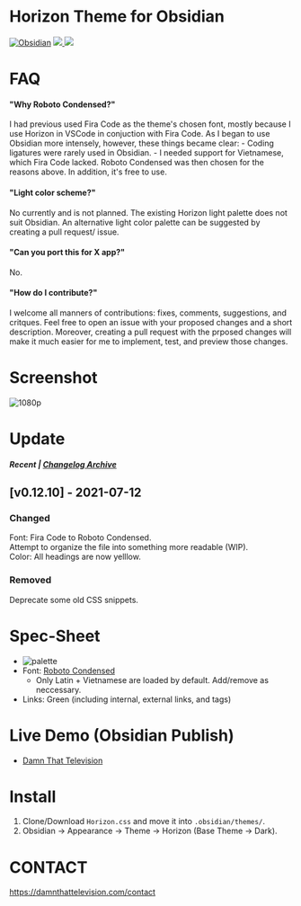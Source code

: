 # Horizon Theme for Obsidian

[![Obsidian](https://img.shields.io/badge/Obsidian-0.12.10-blue)](https://obsidian.md/)
<a href="https://github.com/tylernguyen/obsidian-horizon/issues"> <img src="https://img.shields.io/github/issues/tylernguyen/obsidian-horizon"/> </a>
<a href="https://github.com/tylernguyen/obsidian-horizon/commits/master"> <img src="https://img.shields.io/github/last-commit/tylernguyen/obsidian-horizon"/> </a>

# FAQ

#### "Why Roboto Condensed?"

I had previous used Fira Code as the theme's chosen font, mostly because I use Horizon in VSCode in conjuction with Fira Code. As I began to use Obsidian more intensely, however, these things became clear:
    - Coding ligatures were rarely used in Obsidian.
    - I needed support for Vietnamese, which Fira Code lacked.
Roboto Condensed was then chosen for the reasons above. In addition, it's free to use.

#### "Light color scheme?"

No currently and is not planned. The existing Horizon light palette does not suit Obsidian. An alternative light color palette can be suggested by creating a pull request/ issue.

#### "Can you port this for X app?"

No.

#### "How do I contribute?"

I welcome all manners of contributions: fixes, comments, suggestions, and critques. Feel free to open an issue with your proposed changes and a short description. Moreover, creating a pull request with the prposed changes will make it much easier for me to implement, test, and preview those changes.

# Screenshot
![1080p](https://github.com/tylernguyen/obsidian-horizon/blob/main/assets/1080p.png)

# Update
##### Recent | [Changelog Archive](https://github.com/tylernguyen/obsidian-horizon/blob/master/CHANGELOG.md)

## [v0.12.10] - 2021-07-12
### Changed
Font: Fira Code to Roboto Condensed.  
Attempt to organize the file into something more readable (WIP).  
Color: All headings are now yelllow.  

### Removed
Deprecate some old CSS snippets.

# Spec-Sheet

- ![palette](https://github.com/tylernguyen/obsidian-horizon/blob/main/assets/palette.png)
- Font: [Roboto Condensed](https://fonts.google.com/specimen/Roboto+Condensed)
    - Only Latin + Vietnamese are loaded by default. Add/remove as neccessary. 
- Links: Green (including internal, external links, and tags)

# Live Demo (Obsidian Publish)

- [Damn That Television](https://damnthattelevision.com)

# Install

1. Clone/Download `Horizon.css` and move it into `.obsidian/themes/`.
2. Obsidian -> Appearance -> Theme -> Horizon (Base Theme -> Dark).

# CONTACT

https://damnthattelevision.com/contact 